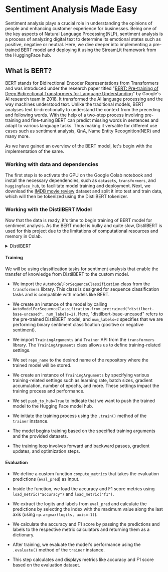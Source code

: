 # Sentiment Analysis Made Easy

Sentiment analysis plays a crucial role in understanding the opinions of people and enhancing customer experience for businesses. Being one of the key aspects of Natural Language Processing(NLP), sentiment analysis is a process of analyzing digital text to determine its emotional states such as positive, negative or neutral. Here, we dive deeper into implementing a pre-trained BERT model and deploying it using the StreamLit framework from the HuggingFace hub.

## What is BERT?

BERT stands for Bidirectional Encoder Representations from Transformers and was introduced under the research paper titled "[BERT: Pre-training of Deep Bidirectional Transformers for Language Understanding](https://arxiv.org/abs/1810.04805)" by Google's AI research team in 2018. It transformed the AI language processing and the way machines understood text. Unlike the traditional models, BERT analyses text bi-directionally to understand the context from the preceding and following words. With the help of a two-step process involving pre-training and fine-tuning BERT can predict missing words in sentences and adapt to various language tasks. Thus making it versatile for different use cases such as sentiment analysis, QnA, Name Entity Recognition(NER) and many more.

As we have gained an overview of the BERT model, let's begin with the implementation of the same.

### Working with data and dependencies

The first step is to activate the GPU on the Google Colab notebook and install the necessary dependencies, such as `datasets`, `transformers`, and `huggingface_hub`, to facilitate model training and deployment. Next, we download the [IMDB movie review](https://huggingface.co/datasets/imdb) dataset and split it into test and train data, which will then be tokenized using the DistilBERT tokenizer.

### Working with the DistilBERT Model

Now that the data is ready, it's time to begin training of BERT model for sentiment analysis. As the BERT model is bulky and quite slow, DistilBERT is used for this project due to the limitations of computational resources and memory in Colab.

<details data-node-type="hn-details-summary"><summary>DistilBERT</summary><div data-type="detailsContent"><a target="_blank" rel="noopener noreferrer nofollow" href="https://huggingface.co/docs/transformers/model_doc/distilbert" style="pointer-events: none">DistilBERT</a> is the distilled version of the BERT model proposed by HuggingFace trained in the technique of knowledge distillation. This allows the model to retain the performance of the original BERT model while having fewer parameters.</div></details>

#### **Training**

We will be using classification tasks for sentiment analysis that enable the transfer of knowledge from DistilBERT to the custom model.

* We import the `AutoModelForSequenceClassification` class from the `transformers` library. This class is designed for sequence classification tasks and is compatible with models like BERT.
    
* We create an instance of the model by calling `AutoModelForSequenceClassification.from_pretrained("distilbert-base-uncased", num_labels=2)`. Here, "distilbert-base-uncased" refers to the pre-trained DistilBERT model, and `num_labels=2` specifies that we are performing binary sentiment classification (positive or negative sentiment).
    
* We import `TrainingArguments` and `Trainer` API from the `transformers` library. The `TrainingArguments` class allows us to define training-related settings.
    
* We set `repo_name` to the desired name of the repository where the trained model will be stored.
    
* We create an instance of `TrainingArguments` by specifying various training-related settings such as learning rate, batch sizes, gradient accumulation, number of epochs, and more. These settings impact the training process and performance.
    
* We set `push_to_hub=True` to indicate that we want to push the trained model to the Hugging Face model hub.
    
* We initiate the training process using the `.train()` method of the `trainer` instance.
    
* The model begins training based on the specified training arguments and the provided datasets.
    
* The training loop involves forward and backward passes, gradient updates, and optimization steps.
    

#### Evaluation

* We define a custom function `compute_metrics` that takes the evaluation predictions (`eval_pred`) as input.
    
* Inside the function, we load the accuracy and F1 score metrics using `load_metric("accuracy")` and `load_metric("f1")`.
    
* We extract the logits and labels from `eval_pred` and calculate the predictions by selecting the index with the maximum value along the last axis (using `np.argmax(logits, axis=-1)`).
    
* We calculate the accuracy and F1 score by passing the predictions and labels to the respective metric calculators and returning them as a dictionary.
    
* After training, we evaluate the model's performance using the `.evaluate()` method of the `trainer` instance.
    
* This step calculates and displays metrics like accuracy and F1 score based on the evaluation dataset.
